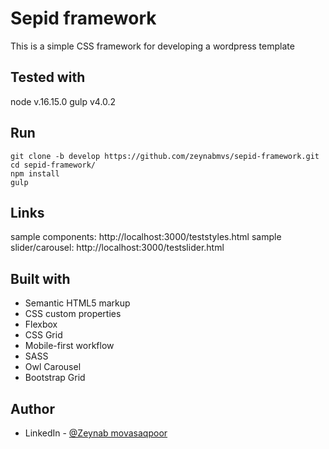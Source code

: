 # Sepid framework 

This is a simple CSS framework for developing a wordpress template


## Tested with

node v.16.15.0
gulp v4.0.2


## Run

````
git clone -b develop https://github.com/zeynabmvs/sepid-framework.git
cd sepid-framework/
npm install
gulp
````


## Links

sample components: http://localhost:3000/teststyles.html 
sample slider/carousel: http://localhost:3000/testslider.html


## Built with

- Semantic HTML5 markup
- CSS custom properties
- Flexbox
- CSS Grid
- Mobile-first workflow
- SASS
- Owl Carousel
- Bootstrap Grid

## Author

- LinkedIn - [@Zeynab movasaqpoor](www.linkedin.com/in/zeynab-movasaqpoor-485b57b1)
